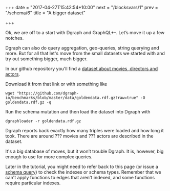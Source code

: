 +++
date = "2017-04-27T15:42:54+10:00"
next = "/blocksvars/1"
prev = "/schema/6"
title = "A bigger dataset"

+++

Ok, we are off to a start with Dgraph and GraphQL+-.  Let’s move it up
a few notches.

Dgraph can also do query aggregation, geo-queries, string querying and more.  But for all that let's move from the small datasets we started with and try out something bigger, much bigger.

In our github repository you'll find a [dataset about movies, directors
and actors](https://github.com/dgraph-io/benchmarks/blob/master/data/goldendata.rdf.gz).  

Download it from that link or with something like

```
wget "https://github.com/dgraph-io/benchmarks/blob/master/data/goldendata.rdf.gz?raw=true" -O goldendata.rdf.gz -q
```

Run the schema mutation and then load the dataset into Dgraph with

```
dgraphloader -r goldendata.rdf.gz
```

Dgraph reports back exactly how many triples were loaded and how long
it took.  There are around ??? movies and ???
actors are described in the dataset.

It's a big database of moves, but it won’t trouble Dgraph.  It is, however, big enough to
use for more complex queries.

Later in the tutorial, you might need to refer back to this page (or
issue a [schema query](/basic/3)) to check the indexes or schema types.  Remember that
we can't apply functions to edges that aren't indexed, and some
functions require particular indexes.

